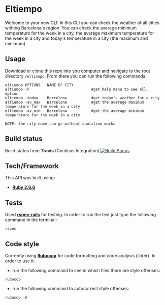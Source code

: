 # Eltiempo

Welcome to your new CLI! In this CLI you can check the weather of all cities withing Barcelona's region. You can check
the average minimum temperature for the week in a city, the average maximum temperature for the week in a city and
today's temperature in a city (the maximum and minimum).


## Usage
Download or clone this repo into you computer and navigate to the root directory `/eltiempo`.
From there you can run the following commands:
```
eltiempo OPTIONS   NAME OF CITY
eltiempo -h                            #get help menu to see all option
eltiempo -today    Barcelona           #get today's weather for a city
eltiempo -av_max   Barcelona           #get the average maximum temperature for the week in a city
eltiempo -av_min   Barcelona           #get the average minimum temperature for the week in a city

NOTE: the city name can go without quotation marks
```

## Build status
Build status from **Travis** (Continus Integration)
[![Build Status](https://travis-ci.com/marachimeno/eltiempo.svg?branch=master)](https://travis-ci.org/marachimeno/eltiempo)

## Tech/Framework
This API was built using:
- **[Ruby 2.6.6](https://www.ruby-lang.org/en/)**

## Tests
Used **[rspec-rails](https://github.com/rspec/rspec-rails)** for testing.
In order to run the test just type the following command in the terminal:
```
rspec
```

## Code style
Currently using **[Rubocop](https://github.com/rubocop-hq/rubocop/blob/master/README.md)** for code formatting and code analysis (linter).
In order to use it:
- run the following command to see in which files there are style offenses:
```
rubocop
```
- run the following command to autocorrect style offenses:
```
rubocop -A
```
